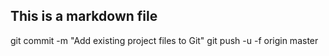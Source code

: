 ## This is a markdown file
git commit -m "Add existing project files to Git"
git push -u -f origin master
